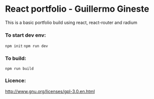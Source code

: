 # React portfolio - Guillermo Gineste

This is a basic portfolio build using react, react-router and radium

### To start dev env:
`npm init`
`npm run dev`

### To build:
`npm run build`

### Licence:
http://www.gnu.org/licenses/gpl-3.0.en.html
